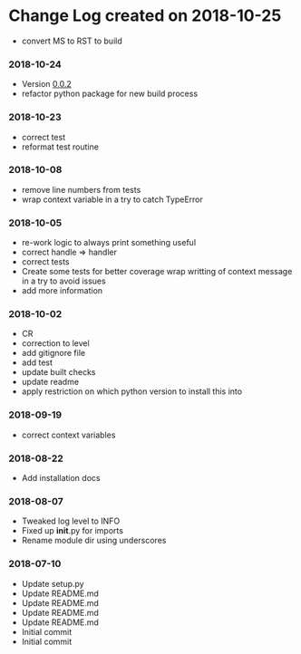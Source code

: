 # Change Log created on 2018-10-25
  * convert MS to RST to build

### 2018-10-24
  * Version [0.0.2](../../releases/tag/0.0.2)
  * refactor python package for new build process

### 2018-10-23
  * correct test
  * reformat test routine

### 2018-10-08
  * remove line numbers from tests
  * wrap context variable in a try to catch TypeError

### 2018-10-05
  * re-work logic to always print something useful
  * correct handle => handler
  * correct tests
  * Create some tests for better coverage wrap writting of context message in a try to avoid issues
  * add more information

### 2018-10-02
  * CR
  * correction to level
  * add gitignore file
  * add test
  * update built checks
  * update readme
  * apply restriction on which python version to install this into

### 2018-09-19
  * correct context variables

### 2018-08-22
  * Add installation docs

### 2018-08-07
  * Tweaked log level to INFO
  * Fixed up __init__.py for imports
  * Rename module dir using underscores

### 2018-07-10
  * Update setup.py
  * Update README.md
  * Update README.md
  * Update README.md
  * Update README.md
  * Initial commit
  * Initial commit

